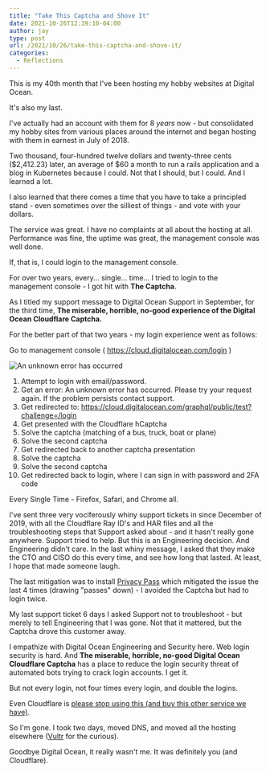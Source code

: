 ```yaml
---
title: "Take This Captcha and Shove It"
date: 2021-10-26T12:39:10-04:00
author: jay
type: post
url: /2021/10/26/take-this-captcha-and-shove-it/
categories:
  - Reflections
---
```


This is my 40th month that I've been hosting my hobby websites at Digital Ocean.

It's also my last.

I've actually had an account with them for 8 _years_ now - but consolidated my hobby sites from various places around the internet and began hosting with them in earnest in July of 2018.  

Two thousand, four-hundred twelve dollars and twenty-three cents ($2,412.23) later, an average of $60 a month to run a rails application and a blog in Kubernetes because I could. Not that I should, but I could. And I learned a lot.

I also learned that there comes a time that you have to take a principled stand - even sometimes over the silliest of things - and vote with your dollars.

The service was great. I have no complaints at all about the hosting at all. Performance was fine, the uptime was great, the management console was well done.

If, that is, I could login to the management console.

For over two years, every... single... time... I tried to login to the management console - I got hit with **The Captcha**.

As I titled my support message to Digital Ocean Support in September, for the third time, **The miserable, horrible, no-good experience of the Digital Ocean Cloudflare Captcha.**

For the better part of that two years - my login experience went as follows:

Go to management console ( https://cloud.digitalocean.com/login )

![An unknown error has occurred](https://files.rambleon.org/images/2021/miserable-horrible-no-good-captcha.png "Getting ready for the miserable, horrible, no-good Digital Ocean Captcha")

1. Attempt to login with email/password.
2. Get an error: An unknown error has occurred. Please try your request again. If the problem persists contact support.
3. Get redirected to: https://cloud.digitalocean.com/graphql/public/test?challenge=/login
4. Get presented with the Cloudflare hCaptcha
5. Solve the captcha (matching of a bus, truck, boat or plane)
6. Solve the second captcha
7. Get redirected back to another captcha presentation
8. Solve the captcha
9. Solve the second captcha
10. Get redirected back to login, where I can sign in with password and 2FA code

Every Single Time - Firefox, Safari, and Chrome all.

I've sent three very vociferously whiny support tickets in since December of 2019, with all the Cloudflare Ray ID's and HAR files and all the troubleshooting steps that Support asked about - and it hasn't really gone anywhere. Support tried to help. But this is an Engineering decision. And Engineering didn't care. In the last whiny message, I asked that they make the CTO and CISO do this every time, and see how long that lasted. At least, I hope that made someone laugh.

The last mitigation was to install [Privacy Pass](https://privacypass.github.io/) which mitigated the issue the last 4 times (drawing "passes" down) - I avoided the Captcha but had to login twice.

My last support ticket 6 days I asked Support not to troubleshoot - but merely to tell Engineering that I was gone. Not that it mattered, but the Captcha drove this customer away.

I empathize with Digital Ocean Engineering and Security here. Web login security is hard. And **The miserable, horrible, no-good Digital Ocean Cloudflare Captcha** has a place to reduce the login security threat of automated bots trying to crack login accounts. I get it.

But not every login, not four times every login, and double the logins.

Even Cloudflare is [please stop using this (and buy this other service we have)](https://blog.cloudflare.com/introducing-cryptographic-attestation-of-personhood/).

So I'm gone. I took two days, moved DNS, and moved all the hosting elsewhere ([Vultr](https://www.vultr.com) for the curious).

Goodbye Digital Ocean, it really wasn't me. It was definitely you (and Cloudflare).
